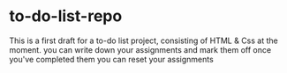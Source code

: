 # to-do-list-repo

This is a first draft for a to-do list project, consisting of HTML & Css at the moment. 
you can write down your assignments and mark them off once you've completed them
you can reset your assignments
